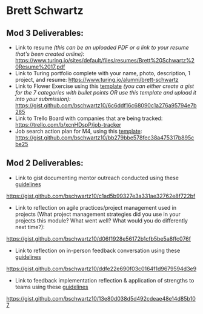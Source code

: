 # Brett Schwartz

## Mod 3 Deliverables:

* Link to resume *(this can be an uploaded PDF or a link to your resume that's been created online)*: https://www.turing.io/sites/default/files/resumes/Brett%20Schwartz%20Resume%2017.pdf
* Link to Turing portfolio complete with your name, photo, description, 1 project, and resume:
https://www.turing.io/alumni/brett-schwartz
* Link to Flower Exercise using this [template](https://github.com/turingschool/career-development-curriculum/blob/master/files/Career%20Unit%20-%20The%20Flower%20Diagram.pdf) *(you can either create a gist for the 7 categories with bullet points OR use this template and upload it into your submission):*
https://gist.github.com/bschwartz10/6c6ddf16c68090c1a276a95794e7b285
* Link to Trello Board with companies that are being tracked:
https://trello.com/b/xcnHDspP/job-tracker
* Job search action plan for M4, using this [template](https://github.com/turingschool/career-development-curriculum/blob/master/module_three/mod_4_action_plan_template.md):
https://gist.github.com/bschwartz10/bb279bbe578fec38a475317b895cbe25
## Mod 2 Deliverables:
* Link to gist documenting mentor outreach conducted using these [guidelines](https://github.com/turingschool/career-development-curriculum/blob/master/module_two/cold_outreach_i_guidelines.md)

https://gist.github.com/bschwartz10/c1ad5b99327e3a331ae32762e8f722bf

* Link to reflection on agile practices/project management used in projects (What project management strategies did you use in your projects this module? What went well? What would you do differently next time?):

https://gist.github.com/bschwartz10/d06f1928e56172b1cfb5be5a8ffc076f

* Link to reflection on in-person feedback conversation using these [guidelines](https://github.com/turingschool/career-development-curriculum/blob/master/module_two/feedback_conversation_reflection_guidelines.md)

https://gist.github.com/bschwartz10/ddfe22e690f03c0164f1d9679594d3e9

* Link to feedback implementation reflection & application of strengths to teams using these [guidelines](https://github.com/turingschool/career-development-curriculum/blob/master/module_two/feedback_implementation_strengths_reflection.md)

https://gist.github.com/bschwartz10/13e80d038d5d492cdeae48e14d85b107
